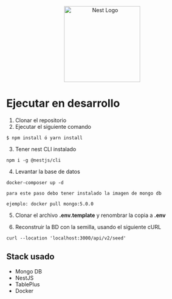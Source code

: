 <p align="center">
  <a href="http://nestjs.com/" target="blank"><img src="https://nestjs.com/img/logo-small.svg" width="200" alt="Nest Logo" /></a>
</p>

# Ejecutar en desarrollo

1. Clonar el repositorio
2. Ejecutar el siguiente comando
```
$ npm install ó yarn install
```
3. Tener nest CLI instalado
```
npm i -g @nestjs/cli
```

4. Levantar la base de datos
```
docker-composer up -d

para este paso debo tener instalado la imagen de mongo db

ejemplo: docker pull mongo:5.0.0
```

5. Clonar el archivo __.env.template__ y renombrar la copia a __.env__

6. Reconstruir la BD con la semilla, usando el siguiente cURL
```
curl --location 'localhost:3000/api/v2/seed'
```

## Stack usado
* Mongo DB
* NestJS
* TablePlus
* Docker